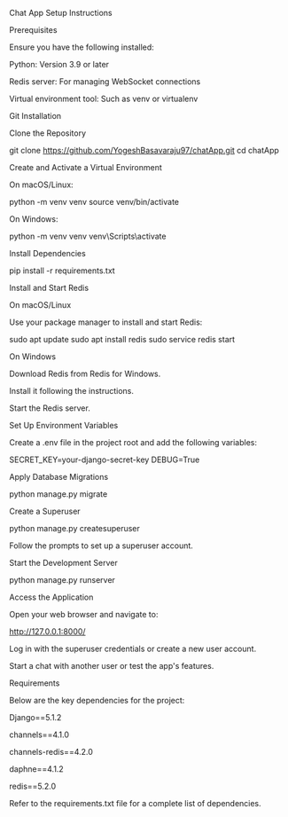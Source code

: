 Chat App Setup Instructions

Prerequisites

Ensure you have the following installed:

Python: Version 3.9 or later

Redis server: For managing WebSocket connections

Virtual environment tool: Such as venv or virtualenv

Git Installation

Clone the Repository

git clone https://github.com/YogeshBasavaraju97/chatApp.git
cd chatApp

Create and Activate a Virtual Environment

On macOS/Linux:

python -m venv venv
source venv/bin/activate

On Windows:

python -m venv venv
venv\Scripts\activate

Install Dependencies

pip install -r requirements.txt

Install and Start Redis

On macOS/Linux

Use your package manager to install and start Redis:

sudo apt update
sudo apt install redis
sudo service redis start

On Windows

Download Redis from Redis for Windows.

Install it following the instructions.

Start the Redis server.

Set Up Environment Variables

Create a .env file in the project root and add the following variables:

SECRET_KEY=your-django-secret-key
DEBUG=True

Apply Database Migrations

python manage.py migrate

Create a Superuser

python manage.py createsuperuser

Follow the prompts to set up a superuser account.

Start the Development Server

python manage.py runserver

Access the Application

Open your web browser and navigate to:

http://127.0.0.1:8000/

Log in with the superuser credentials or create a new user account.

Start a chat with another user or test the app's features.

Requirements

Below are the key dependencies for the project:

Django==5.1.2

channels==4.1.0

channels-redis==4.2.0

daphne==4.1.2

redis==5.2.0

Refer to the requirements.txt file for a complete list of dependencies.